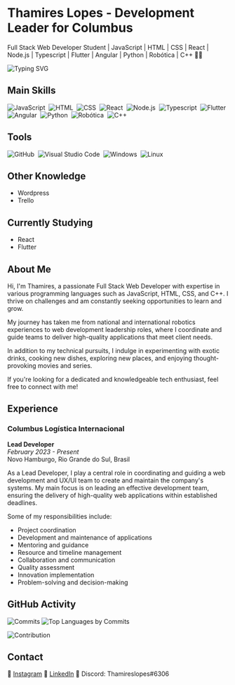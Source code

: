 # Thamires Lopes - Development Leader for Columbus
Full Stack Web Developer Student | JavaScript | HTML | CSS | React | Node.js | Typescript | Flutter | Angular | Python | Robótica | C++ 👩‍💻

![Typing SVG](https://readme-typing-svg.herokuapp.com/?color=FAF54E&size=48&center=true&vCenter=true&width=1000&lines=MY+NAME+IS+THAMIRES+LOPES;22+YEARS+OLD+👶;IN+LOVE+WITH+PROGRAMMING+👩‍💻)

## Main Skills

![JavaScript](https://img.shields.io/badge/-JavaScript-black?style=for-the-badge&logo=javascript&labelColor=black&textColor=black)&nbsp;
![HTML](https://img.shields.io/badge/-HTML-black?style=for-the-badge&logo=html5&labelColor=black)&nbsp;
![CSS](https://img.shields.io/badge/-CSS-black?style=for-the-badge&logo=CSS3&logoColor=1572B6&labelColor=black)&nbsp;
![React](https://img.shields.io/badge/-React-black?style=for-the-badge&logo=react&labelColor=black)&nbsp;
![Node.js](https://img.shields.io/badge/-Node.js-black?style=for-the-badge&logo=node.js&labelColor=black)&nbsp;
![Typescript](https://img.shields.io/badge/-Typescript-black?style=for-the-badge&logo=typescript&labelColor=black)&nbsp;
![Flutter](https://img.shields.io/badge/-Flutter-black?style=for-the-badge&logo=flutter&labelColor=black)&nbsp;
![Angular](https://img.shields.io/badge/-Angular-black?style=for-the-badge&logo=angular&labelColor=black)&nbsp;
![Python](https://img.shields.io/badge/-Python-black?style=for-the-badge&logo=python&labelColor=black)&nbsp;
![Robótica](https://img.shields.io/badge/-Robótica-black?style=for-the-badge&logo=robot&labelColor=black)&nbsp;
![C++](https://img.shields.io/badge/-C++-Solutions-blue.svg?style=flat&logo=cplusplus)&nbsp;

## Tools

![GitHub](https://img.shields.io/badge/-GitHub-black?style=for-the-badge&logo=github&labelColor=black)&nbsp;
![Visual Studio Code](https://img.shields.io/badge/-Visual%20Studio%20Code-black?style=for-the-badge&logo=visual-studio-code&logoColor=white&labelColor=black)&nbsp;
![Windows](https://img.shields.io/badge/-Windows-black?style=for-the-badge&logo=windows&labelColor=black)&nbsp;
![Linux](https://img.shields.io/badge/Linux-black?style=for-the-badge&logo=linux&logoColor=white)&nbsp;

## Other Knowledge

- Wordpress
- Trello

## Currently Studying

- React
- Flutter

## About Me

Hi, I'm Thamires, a passionate Full Stack Web Developer with expertise in various programming languages such as JavaScript, HTML, CSS, and C++. I thrive on challenges and am constantly seeking opportunities to learn and grow.

My journey has taken me from national and international robotics experiences to web development leadership roles, where I coordinate and guide teams to deliver high-quality applications that meet client needs.

In addition to my technical pursuits, I indulge in experimenting with exotic drinks, cooking new dishes, exploring new places, and enjoying thought-provoking movies and series.

If you're looking for a dedicated and knowledgeable tech enthusiast, feel free to connect with me!

## Experience

### Columbus Logística Internacional

**Lead Developer**  
_February 2023 - Present_  
Novo Hamburgo, Rio Grande do Sul, Brasil

As a Lead Developer, I play a central role in coordinating and guiding a web development and UX/UI team to create and maintain the company's systems. My main focus is on leading an effective development team, ensuring the delivery of high-quality web applications within established deadlines.

Some of my responsibilities include:

- Project coordination
- Development and maintenance of applications
- Mentoring and guidance
- Resource and timeline management
- Collaboration and communication
- Quality assessment
- Innovation implementation
- Problem-solving and decision-making

## GitHub Activity

![Commits](http://github-profile-summary-cards.vercel.app/api/cards/productive-time?username=thamireslopescz&theme=monokai&utcOffset=8)
![Top Languages by Commits](http://github-profile-summary-cards.vercel.app/api/cards/most-commit-language?username=thamireslopescz&theme=monokai)

![Contribution](https://activity-graph.herokuapp.com/graph?username=thamireslopescz&theme=xcode&hide_border=true&area=true)

## Contact

📱 [Instagram](https://www.instagram.com/thamireslopescz/)
💼 [LinkedIn](https://www.linkedin.com/in/thamires-lopes-025a06159/?originalSubdomain=br)
💬 Discord: Thamireslopes#6306
